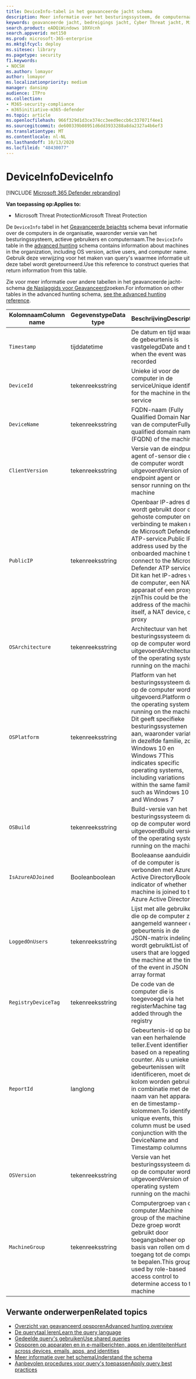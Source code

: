 ```yaml
---
title: DeviceInfo-tabel in het geavanceerde jacht schema
description: Meer informatie over het besturingssysteem, de computernaam en andere informatie over de computer in de tabel DeviceInfo van het schema geavanceerde jacht
keywords: geavanceerde jacht, bedreigings jacht, Cyber Threat jacht, Microsoft Threat Protection, Microsoft 365, MTP, m365, Search, query, Telemetry, schema naslag, kusto, tabel, kolom, gegevenstype, beschrijving, machineinfo, DeviceInfo, apparaat, computer, systeem, platform, gebruikers
search.product: eADQiWindows 10XVcnh
search.appverid: met150
ms.prod: microsoft-365-enterprise
ms.mktglfcycl: deploy
ms.sitesec: library
ms.pagetype: security
f1.keywords:
- NOCSH
ms.author: lomayor
author: lomayor
ms.localizationpriority: medium
manager: dansimp
audience: ITPro
ms.collection:
- M365-security-compliance
- m365initiative-m365-defender
ms.topic: article
ms.openlocfilehash: 966f329d1d3ce374cc3eed9eccb6c337071f4ee1
ms.sourcegitcommit: de600339b08951d6dd3933288a8da2327a4b6ef3
ms.translationtype: MT
ms.contentlocale: nl-NL
ms.lasthandoff: 10/13/2020
ms.locfileid: "48430077"
---
```

# <a name="deviceinfo"></a><span data-ttu-id="13763-104">DeviceInfo</span><span class="sxs-lookup"><span data-stu-id="13763-104">DeviceInfo</span></span>

[!INCLUDE [Microsoft 365 Defender rebranding](../includes/microsoft-defender.md)]


<span data-ttu-id="13763-105">**Van toepassing op:**</span><span class="sxs-lookup"><span data-stu-id="13763-105">**Applies to:**</span></span>
- <span data-ttu-id="13763-106">Microsoft Threat Protection</span><span class="sxs-lookup"><span data-stu-id="13763-106">Microsoft Threat Protection</span></span>



<span data-ttu-id="13763-107">De `DeviceInfo` tabel in het [Geavanceerde bejachts](advanced-hunting-overview.md) schema bevat informatie over de computers in de organisatie, waaronder versie van het besturingssysteem, actieve gebruikers en computernaam.</span><span class="sxs-lookup"><span data-stu-id="13763-107">The `DeviceInfo` table in the [advanced hunting](advanced-hunting-overview.md) schema contains information about machines in the organization, including OS version, active users, and computer name.</span></span> <span data-ttu-id="13763-108">Gebruik deze verwijzing voor het maken van query's waarmee informatie uit deze tabel wordt geretourneerd.</span><span class="sxs-lookup"><span data-stu-id="13763-108">Use this reference to construct queries that return information from this table.</span></span>

<span data-ttu-id="13763-109">Zie voor meer informatie over andere tabellen in het geavanceerde jacht-schema [de Naslaggids voor Geavanceerd](advanced-hunting-schema-tables.md)zoeken.</span><span class="sxs-lookup"><span data-stu-id="13763-109">For information on other tables in the advanced hunting schema, [see the advanced hunting reference](advanced-hunting-schema-tables.md).</span></span>

| <span data-ttu-id="13763-110">Kolomnaam</span><span class="sxs-lookup"><span data-stu-id="13763-110">Column name</span></span> | <span data-ttu-id="13763-111">Gegevenstype</span><span class="sxs-lookup"><span data-stu-id="13763-111">Data type</span></span> | <span data-ttu-id="13763-112">Beschrijving</span><span class="sxs-lookup"><span data-stu-id="13763-112">Description</span></span> |
|-------------|-----------|-------------|
| `Timestamp` | <span data-ttu-id="13763-113">tijd</span><span class="sxs-lookup"><span data-stu-id="13763-113">datetime</span></span> | <span data-ttu-id="13763-114">De datum en tijd waarop de gebeurtenis is vastgelegd</span><span class="sxs-lookup"><span data-stu-id="13763-114">Date and time when the event was recorded</span></span> |
| `DeviceId` | <span data-ttu-id="13763-115">tekenreeks</span><span class="sxs-lookup"><span data-stu-id="13763-115">string</span></span> | <span data-ttu-id="13763-116">Unieke id voor de computer in de service</span><span class="sxs-lookup"><span data-stu-id="13763-116">Unique identifier for the machine in the service</span></span> |
| `DeviceName` | <span data-ttu-id="13763-117">tekenreeks</span><span class="sxs-lookup"><span data-stu-id="13763-117">string</span></span> | <span data-ttu-id="13763-118">FQDN-naam (Fully Qualified Domain Name) van de computer</span><span class="sxs-lookup"><span data-stu-id="13763-118">Fully qualified domain name (FQDN) of the machine</span></span> |
| `ClientVersion` | <span data-ttu-id="13763-119">tekenreeks</span><span class="sxs-lookup"><span data-stu-id="13763-119">string</span></span> | <span data-ttu-id="13763-120">Versie van de eindpunt-agent of-sensor die op de computer wordt uitgevoerd</span><span class="sxs-lookup"><span data-stu-id="13763-120">Version of the endpoint agent or sensor running on the machine</span></span> |
| `PublicIP` | <span data-ttu-id="13763-121">tekenreeks</span><span class="sxs-lookup"><span data-stu-id="13763-121">string</span></span> | <span data-ttu-id="13763-122">Openbaar IP-adres dat wordt gebruikt door de gehoste computer om verbinding te maken met de Microsoft Defender ATP-service.</span><span class="sxs-lookup"><span data-stu-id="13763-122">Public IP address used by the onboarded machine to connect to the Microsoft Defender ATP service.</span></span> <span data-ttu-id="13763-123">Dit kan het IP-adres van de computer, een NAT-apparaat of een proxy zijn</span><span class="sxs-lookup"><span data-stu-id="13763-123">This could be the IP address of the machine itself, a NAT device, or a proxy</span></span> |
| `OSArchitecture` | <span data-ttu-id="13763-124">tekenreeks</span><span class="sxs-lookup"><span data-stu-id="13763-124">string</span></span> | <span data-ttu-id="13763-125">Architectuur van het besturingssysteem dat op de computer wordt uitgevoerd</span><span class="sxs-lookup"><span data-stu-id="13763-125">Architecture of the operating system running on the machine</span></span> |
| `OSPlatform` | <span data-ttu-id="13763-126">tekenreeks</span><span class="sxs-lookup"><span data-stu-id="13763-126">string</span></span> | <span data-ttu-id="13763-127">Platform van het besturingssysteem dat op de computer wordt uitgevoerd.</span><span class="sxs-lookup"><span data-stu-id="13763-127">Platform of the operating system running on the machine.</span></span> <span data-ttu-id="13763-128">Dit geeft specifieke besturingssystemen aan, waaronder variaties in dezelfde familie, zoals Windows 10 en Windows 7</span><span class="sxs-lookup"><span data-stu-id="13763-128">This indicates specific operating systems, including variations within the same family, such as Windows 10 and Windows 7</span></span> |
| `OSBuild` | <span data-ttu-id="13763-129">tekenreeks</span><span class="sxs-lookup"><span data-stu-id="13763-129">string</span></span> | <span data-ttu-id="13763-130">Build-versie van het besturingssysteem dat op de computer wordt uitgevoerd</span><span class="sxs-lookup"><span data-stu-id="13763-130">Build version of the operating system running on the machine</span></span> |
| `IsAzureADJoined` | <span data-ttu-id="13763-131">Boolean</span><span class="sxs-lookup"><span data-stu-id="13763-131">boolean</span></span> | <span data-ttu-id="13763-132">Booleaanse aanduiding of de computer is verbonden met Azure Active Directory</span><span class="sxs-lookup"><span data-stu-id="13763-132">Boolean indicator of whether machine is joined to the Azure Active Directory</span></span> |
| `LoggedOnUsers` | <span data-ttu-id="13763-133">tekenreeks</span><span class="sxs-lookup"><span data-stu-id="13763-133">string</span></span> | <span data-ttu-id="13763-134">Lijst met alle gebruikers die op de computer zijn aangemeld wanneer de gebeurtenis in de JSON-matrix indeling wordt gebruikt</span><span class="sxs-lookup"><span data-stu-id="13763-134">List of all users that are logged on the machine at the time of the event in JSON array format</span></span> |
| `RegistryDeviceTag` | <span data-ttu-id="13763-135">tekenreeks</span><span class="sxs-lookup"><span data-stu-id="13763-135">string</span></span> | <span data-ttu-id="13763-136">De code van de computer die is toegevoegd via het register</span><span class="sxs-lookup"><span data-stu-id="13763-136">Machine tag added through the registry</span></span> |
| `ReportId` | <span data-ttu-id="13763-137">lang</span><span class="sxs-lookup"><span data-stu-id="13763-137">long</span></span> | <span data-ttu-id="13763-138">Gebeurtenis-id op basis van een herhalende teller.</span><span class="sxs-lookup"><span data-stu-id="13763-138">Event identifier based on a repeating counter.</span></span> <span data-ttu-id="13763-139">Als u unieke gebeurtenissen wilt identificeren, moet deze kolom worden gebruikt in combinatie met de naam van het apparaat en de timestamp-kolommen.</span><span class="sxs-lookup"><span data-stu-id="13763-139">To identify unique events, this column must be used in conjunction with the DeviceName and Timestamp columns</span></span> |
| `OSVersion` | <span data-ttu-id="13763-140">tekenreeks</span><span class="sxs-lookup"><span data-stu-id="13763-140">string</span></span> | <span data-ttu-id="13763-141">Versie van het besturingssysteem dat op de computer wordt uitgevoerd</span><span class="sxs-lookup"><span data-stu-id="13763-141">Version of the operating system running on the machine</span></span> |
| `MachineGroup` | <span data-ttu-id="13763-142">tekenreeks</span><span class="sxs-lookup"><span data-stu-id="13763-142">string</span></span> | <span data-ttu-id="13763-143">Computergroep van de computer.</span><span class="sxs-lookup"><span data-stu-id="13763-143">Machine group of the machine.</span></span> <span data-ttu-id="13763-144">Deze groep wordt gebruikt door toegangsbeheer op basis van rollen om de toegang tot de computer te bepalen.</span><span class="sxs-lookup"><span data-stu-id="13763-144">This group is used by role-based access control to determine access to the machine</span></span> |

## <a name="related-topics"></a><span data-ttu-id="13763-145">Verwante onderwerpen</span><span class="sxs-lookup"><span data-stu-id="13763-145">Related topics</span></span>
- [<span data-ttu-id="13763-146">Overzicht van geavanceerd opsporen</span><span class="sxs-lookup"><span data-stu-id="13763-146">Advanced hunting overview</span></span>](advanced-hunting-overview.md)
- [<span data-ttu-id="13763-147">De querytaal leren</span><span class="sxs-lookup"><span data-stu-id="13763-147">Learn the query language</span></span>](advanced-hunting-query-language.md)
- [<span data-ttu-id="13763-148">Gedeelde query's gebruiken</span><span class="sxs-lookup"><span data-stu-id="13763-148">Use shared queries</span></span>](advanced-hunting-shared-queries.md)
- [<span data-ttu-id="13763-149">Opsporen op apparaten en in e-mailberichten, apps en identiteiten</span><span class="sxs-lookup"><span data-stu-id="13763-149">Hunt across devices, emails, apps, and identities</span></span>](advanced-hunting-query-emails-devices.md)
- [<span data-ttu-id="13763-150">Meer informatie over het schema</span><span class="sxs-lookup"><span data-stu-id="13763-150">Understand the schema</span></span>](advanced-hunting-schema-tables.md)
- [<span data-ttu-id="13763-151">Aanbevolen procedures voor query's toepassen</span><span class="sxs-lookup"><span data-stu-id="13763-151">Apply query best practices</span></span>](advanced-hunting-best-practices.md)
